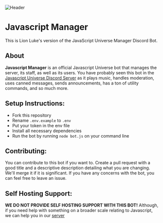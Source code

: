 ![Header](<https://github.com/JavaScript-Universe/JavaScript-Manager-Luke/blob/main/header(1).png?raw=true> "Header")

# Javascript Manager

This is Lion Luke's version of the JavaScript Universe Manager Discord Bot.

## About

**Javascript Manager** is an official Javascript Universe bot that manages the server, its staff, as well as its users. You have probably seen this bot in the [Javascript Universe Discord Server](https://discord.gg/KBfTgpx) as it plays music, handles moderation, uses canned messages, sends announcements, has a ton of utility commands, and so much more.

## Setup Instructions:

- Fork this repository
- Rename `.env.example` to `.env`
- Put your token in the env file
- Install all necessary dependencies
- Run the bot by running `node bot.js` on your command line

## Contributing:

You can contribute to this bot if you want to. Create a pull request with a good title and a descriptive description detailing what you are changing. We'll merge it if it is significant. If you have any concerns with the bot, you can feel free to leave an issue.

## Self Hosting Support:

**WE DO NOT PROVIDE SELF HOSTING SUPPORT WITH THIS BOT!** Although, if you need help with something on a broader scale relating to Javascript, we can help you in our [server](https://discord.gg/KBfTgpx)
